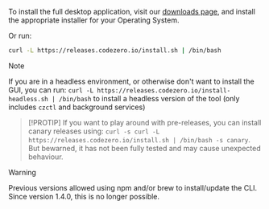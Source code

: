 To install the full desktop application, visit our [downloads page](https://codezero.io/platform/desktop#download-app), and install the appropriate installer for your Operating System.

Or run:

```bash
curl -L https://releases.codezero.io/install.sh | /bin/bash
```

> [!NOTE]
> If you are in a headless environment, or otherwise don't want to install the GUI, you can run: `curl -L https://releases.codezero.io/install-headless.sh | /bin/bash` to install a headless version of the tool (only includes `czctl` and background services)

> [!PROTIP]
> If you want to play around with pre-releases, you can install canary releases using: `curl -s curl -L https://releases.codezero.io/install.sh | /bin/bash -s canary`.  But bewarned, it has not been fully tested and may cause unexpected behaviour.

> [!WARNING]
> Previous versions allowed using npm and/or brew to install/update the CLI. Since version 1.4.0, this is no longer possible.
